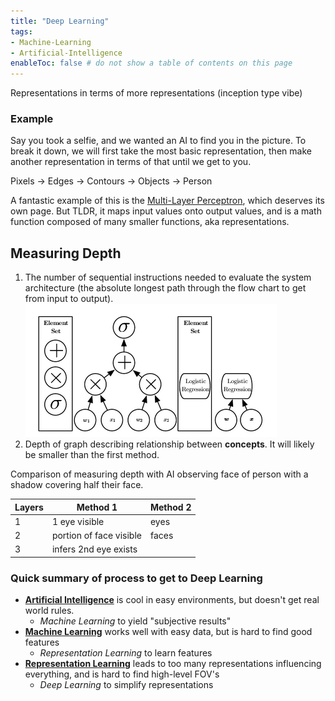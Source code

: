 ```yaml
---
title: "Deep Learning"
tags:
- Machine-Learning
- Artificial-Intelligence
enableToc: false # do not show a table of contents on this page
---
```

Representations in terms of more representations (inception type vibe)

### Example
Say you took a selfie, and we wanted an AI to find you in the picture. To break it down, we will first take the most basic representation, then make another representation in terms of that until we get to you.

Pixels -> Edges -> Contours -> Objects -> Person

A fantastic example of this is the [Multi-Layer Perceptron](notes/Multi-Layer%20Perceptron.md), which deserves its own page. But TLDR, it maps input values onto output values, and is a math function composed of many smaller functions, aka representations.

## Measuring Depth
1. The number of sequential instructions needed to evaluate the system architecture (the absolute longest path through the flow chart to get from input to output). 
![procedureimage](content/notes/imgs/procedureimage.png)
2. Depth of graph describing relationship between **concepts**. It will likely be smaller than the first method. 

Comparison of measuring depth with AI observing face of person with a shadow covering half their face.

Layers | Method 1 | Method 2
------------ | ------------ | ------------
1 |  1 eye visible | eyes
2 | portion of face visible | faces
3 | infers 2nd eye exists | 

### Quick summary of process to get to Deep Learning
- **[Artificial Intelligence](notes/Artificial%20Intelligence.md)** is cool in easy environments, but doesn't get real world rules.
	- *Machine Learning* to yield "subjective results"
- **[Machine Learning](notes/Machine%20Learning.md)** works well with easy data, but is hard to find good features
	- *Representation Learning* to learn features
- **[Representation Learning](notes/Representation%20Learning.md)** leads to too many representations influencing everything, and is hard to find high-level FOV's
	- *Deep Learning* to simplify representations